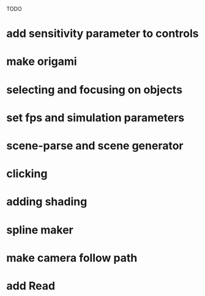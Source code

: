 

TODO

# add sensitivity parameter to controls
# make origami
# selecting and focusing on objects
# set fps and simulation parameters
# scene-parse and scene generator
# clicking
# adding shading
# spline maker
# make camera follow path
# add Read